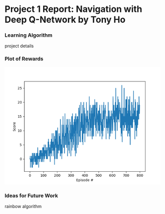 # Project 1 Report: Navigation with Deep Q-Network by Tony Ho

### Learning Algorithm

project details

### Plot of Rewards

![Trained Agent](./Figure_1.png)

### Ideas for Future Work

rainbow algorithm